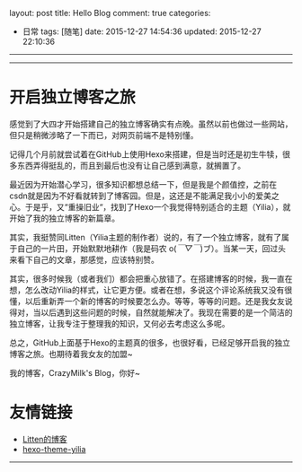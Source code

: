 layout: post
title: Hello Blog
comment: true
categories:
  - 日常
tags: [随笔]
date: 2015-12-27 14:54:36
updated: 2015-12-27 22:10:36
---

------
# 开启独立博客之旅
感觉到了大四才开始搭建自己的独立博客确实有点晚。虽然以前也做过一些网站，但只是稍微涉略了一下而已，对网页前端不是特别懂。

记得几个月前就尝试着在GitHub上使用Hexo来搭建，但是当时还是初生牛犊，很多东西弄得挺乱的，而且到最后也没有让自己感到满意，就搁置了。

最近因为开始潜心学习，很多知识都想总结一下，但是我是个颜值控，之前在csdn就是因为不好看就转到了博客园。但是，这还是不能满足我小小的爱美之心。于是乎，又“重操旧业“，找到了Hexo一个我觉得特别适合的主题（Yilia），就开始了我的独立博客的新篇章。

其实，我挺赞同Litten（Yilia主题的制作者）说的，有了一个独立博客，就有了属于自己的一片田，开始默默地耕作（我是码农 o(*￣▽￣*)ブ）。当某一天，回过头来看下自己的文章，那感觉，应该特别赞。

其实，很多时候我（或者我们）都会把重心放错了。在搭建博客的时候，我一直在想，怎么改动Yilia的样式，让它更方便。或者在想，多说这个评论系统我又没有很懂，以后重新弄一个新的博客的时候要怎么办。等等，等等的问题。还是我女友说得对，当以后遇到这些问题的时候，自然就能解决了。我现在需要的是一个简洁的独立博客，让我专注于整理我的知识，又何必去考虑这么多呢。

总之，GitHub上面基于Hexo的主题真的很多，也很好看，已经足够开启我的独立博客之旅。也期待着我女友的加盟~

我的博客，CrazyMilk's Blog，你好~

# 友情链接
- [Litten的博客](http://litten.github.io/)
- [hexo-theme-yilia](https://github.com/litten/hexo-theme-yilia)

------
